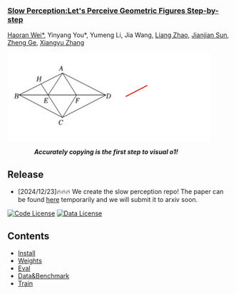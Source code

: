<h3><a href="">Slow Perception:Let's Perceive Geometric Figures Step-by-step</a></h3>


[Haoran Wei*](https://scholar.google.com/citations?user=J4naK0MAAAAJ&hl=en), Yinyang You*, Yumeng Li, Jia Wang, [Liang Zhao](https://scholar.google.com.hk/citations?user=uJJ5zskAAAAJ&hl=zh-CN&oi=sra),  [Jianjian Sun](https://scholar.google.com/citations?user=MVZrGkYAAAAJ&hl=en), [Zheng Ge](https://joker316701882.github.io/), [Xiangyu Zhang](https://scholar.google.com/citations?user=yuB-cfoAAAAJ&hl=en)

<p align="left">
<img src="assets/img1.jpg" style="width: 255px" align=left>
<img src="assets/geometric.gif" style="width: 200px" align=center>
</p>



&emsp;&emsp;&emsp;&emsp; ***Accurately copying is the first step to visual o1!***




## Release
- [2024/12/23]🔥🔥🔥 We create the slow perception repo! The paper can be found [here](https://github.com/Ucas-HaoranWei/Slow-Perception/blob/main/Slow_perception.pdf) temporarily and we will submit it to arxiv soon.



[![Code License](https://img.shields.io/badge/Code%20License-Apache_2.0-green.svg)](https://github.com/tatsu-lab/stanford_alpaca/blob/main/LICENSE)
[![Data License](https://img.shields.io/badge/Data%20License-CC%20By%20NC%204.0-red.svg)](https://github.com/tatsu-lab/stanford_alpaca/blob/main/DATA_LICENSE)



## Contents
- [Install](#install)
- [Weights](#weights)
- [Eval](#eval)
- [Data&Benchmark](#data&benchmark)
- [Train](#train)




